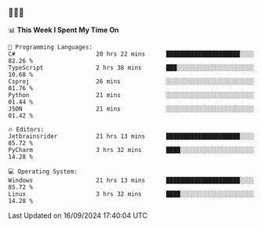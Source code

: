 ### 👋👋👋
<!--START_SECTION:waka-->
📊 **This Week I Spent My Time On** 

```text
💬 Programming Languages: 
C#                       20 hrs 22 mins      █████████████████████░░░░   82.26 % 
TypeScript               2 hrs 38 mins       ███░░░░░░░░░░░░░░░░░░░░░░   10.68 % 
Csproj                   26 mins             ░░░░░░░░░░░░░░░░░░░░░░░░░   01.76 % 
Python                   21 mins             ░░░░░░░░░░░░░░░░░░░░░░░░░   01.44 % 
JSON                     21 mins             ░░░░░░░░░░░░░░░░░░░░░░░░░   01.42 % 

🔥 Editors: 
Jetbrainsrider           21 hrs 13 mins      █████████████████████░░░░   85.72 % 
PyCharm                  3 hrs 32 mins       ████░░░░░░░░░░░░░░░░░░░░░   14.28 % 

💻 Operating System: 
Windows                  21 hrs 13 mins      █████████████████████░░░░   85.72 % 
Linux                    3 hrs 32 mins       ████░░░░░░░░░░░░░░░░░░░░░   14.28 % 
```


 Last Updated on 16/09/2024 17:40:04 UTC
<!--END_SECTION:waka-->

